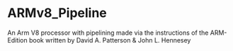 # ARMv8_Pipeline
An Arm V8 processor with pipelining made via the instructions of the ARM-Edition book written by David A. Patterson &amp; John L. Hennesey
